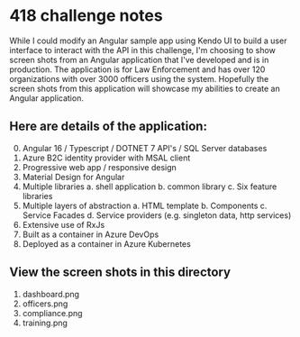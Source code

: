 # 418 challenge notes
While I could modify an Angular sample app using Kendo UI to build a user interface to interact with the API in this challenge, I'm choosing to show screen shots from an Angular application that I've developed and is in production. The application is for Law Enforcement and has over 120 organizations with over 3000 officers using the system. Hopefully the screen shots from this application will showcase my abilities to create an Angular application.  

## Here are details of the application:
0. Angular 16 / Typescript / DOTNET 7 API's / SQL Server databases
1. Azure B2C identity provider with MSAL client
2. Progressive web app / responsive design
3. Material Design for Angular
4. Multiple libraries
a. shell application
b. common library
c. Six feature libraries
5. Multiple layers of abstraction
a. HTML template
b. Components
c. Service Facades
d. Service providers (e.g. singleton data, http services)
6. Extensive use of RxJs
7. Built as a container in Azure DevOps
8. Deployed as a container in Azure Kubernetes

## View the screen shots in this directory
1. dashboard.png
2. officers.png
3. compliance.png
4. training.png